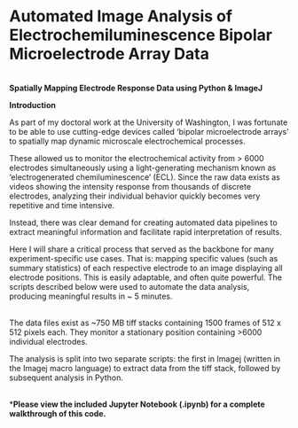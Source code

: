 # Automated Image Analysis of Electrochemiluminescence Bipolar Microelectrode Array Data
\
**Spatially Mapping Electrode Response Data using Python & ImageJ**

**Introduction** 

As part of my doctoral work at the University of Washington, I was fortunate to be able to use cutting-edge devices called ‘bipolar microelectrode arrays’ to spatially map dynamic microscale electrochemical processes. 

These allowed us to monitor the electrochemical activity from > 6000 electrodes simultaneously using a light-generating mechanism known as ‘electrogenerated chemiluminescence’ (ECL). Since the raw data exists as videos showing the intensity response from thousands of discrete electrodes, analyzing their individual behavior quickly becomes very repetitive and time intensive. 

Instead, there was clear demand for creating automated data pipelines to extract meaningful information and facilitate rapid interpretation of results. 

Here I will share a critical process that served as the backbone for many experiment-specific use cases. That is: mapping specific values (such as summary statistics) of each respective electrode to an image displaying all electrode positions. This is easily adaptable, and often quite powerful. The scripts described below were used to automate the data analysis, producing meaningful results in ~ 5 minutes. 

\
The data files exist as ~750 MB tiff stacks containing 1500 frames of 512 x 512 pixels each. They monitor a stationary position containing >6000 individual electrodes. 

The analysis is split into two separate scripts: the first in Imagej (written in the Imagej macro language) to extract data from the tiff stack, followed by subsequent analysis in Python. 



\
***Please view the included Jupyter Notebook (.ipynb) for a complete walkthrough of this code.**



